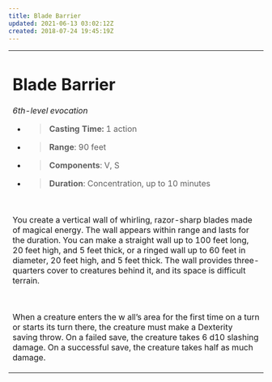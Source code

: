 ```yaml
---
title: Blade Barrier
updated: 2021-06-13 03:02:12Z
created: 2018-07-24 19:45:19Z
---
```


<table><tbody><tr class="odd"><td><h1 id="blade-barrier"><strong>Blade Barrier</strong></h1><p><em>6th-level evocation</em></p><ul><li><blockquote><p><strong>Casting Time:</strong> 1 action</p></blockquote></li><li><blockquote><p><strong>Range</strong>: 90 feet</p></blockquote></li><li><blockquote><p><strong>Components</strong>: V, S</p></blockquote></li><li><blockquote><p><strong>Duration</strong>: Concentration, up to 10 minutes</p></blockquote></li></ul><p> </p><p>You create a vertical wall of whirling, razor-sharp blades made of magical energy. The wall appears within range and lasts for the duration. You can make a straight wall up to 100 feet long, 20 feet high, and 5 feet thick, or a ringed wall up to 60 feet in diameter, 20 feet high, and 5 feet thick. The wall provides three-quarters cover to creatures behind it, and its space is difficult terrain.</p><p> </p><p>When a creature enters the w all’s area for the first time on a turn or starts its turn there, the creature must make a Dexterity saving throw. On a failed save, the creature takes 6 d10 slashing damage. On a successful save, the creature takes half as much damage.</p></td></tr></tbody></table>

